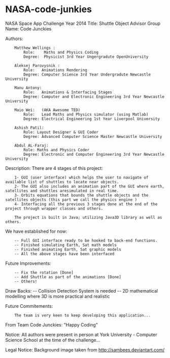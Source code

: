 NASA-code-junkies
=================

NASA Space App Challenge Year 2014 
Title:  Shuttle Object Advisor
Group Name: Code Junckies


Authors:

		Matthew Wellings :
			Role:	 Maths and Physics Coding
			Degree:  Physicist 3rd Year Ungergradute OpenUniversity

		Aleksej Parovysnik :
			Role:	Animations Rendering  
			Degree: Computer Science 3rd Year Undergradute Newcastle University

		Manu Antony: 
			Role: 	Animations & Interfacing Stages
			Degree: Computer and Electronic Engineering 3rd Year Newcastle University 

		Maio Wei: 	(AKA Awesome TED)
			Role:	Lead Maths and Physics simulator (using Matlab)
			Degree:	Electrical Engineering 1st Year Liverpool University

		Ashish Patil:
			Role: Layout Designer & GUI Coder
			Degree: Advanced Computer Science Master Newcastle University
		
		Abdul AL-Faraj:
			Role: Maths and Physics Coder
			Degree: Electronic and Computer Engineering 3rd Year Newcastle University 


Description:
		There are 4 stages of this project:

		1- GUI (user interface) which helps the user to navigate of available list of shuttles to locate near objects.
		2- The GUI also includes an animation part of the GUI where earth, satellites and shuttles aresimulated in real time.
		3- Orbits equations that bounds the shuttle objects and the satellites objects (this part we call the physics engine )
		4- Interfacing all the previous 3 stages done at the end of the project through wrapper classes and others.

		The project is built in Java; utilizing Java3D library as well as others.


We have established for now:

		-- Full GUI interface ready to be hooked to back-end functions. 
		-- Finished simulating Earth, Sat math models 
		-- Finished animating Earth, Sat graphic models 
		-- All the above stages have been interfaced


Future Improvements:

		-- Fix the rotation [Done]
		-- Add Shuttle as part of the animations [Done]
		-- Others!


Draw Backs:
		-- Collision Detection System is needed
		-- 2D mathematical modelling where 3D is more practical and realistic



Future Commitements:

		The team is very keen to keep developing this application...


From Team Code Junckies: "Happy Coding"

Notice: All authors were present in person at York University - Computer Science School at the time of the challenge...



Legal Notice: Background image taken from http://sambees.deviantart.com/

